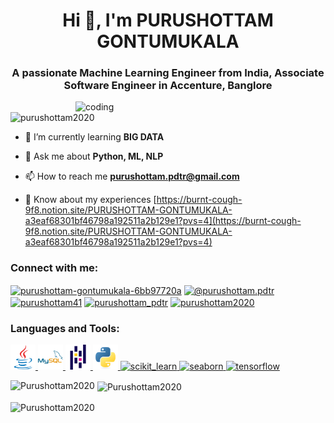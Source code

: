<h1 align="center">Hi 👋, I'm PURUSHOTTAM GONTUMUKALA</h1>
<h3 align="center">A passionate Machine Learning Engineer from India, Associate Software Engineer in Accenture, Banglore</h3>
<img align="right" alt="coding" width="400" src="https://camo.githubusercontent.com/7de37139d0b4c1ce40865e799b446c0e963a3dd8fb68d239707237c40604fa3d/68747470733a2f2f63646e2e6472696262626c652e636f6d2f75736572732f3733303730332f73637265656e73686f74732f363538313234332f6176656e746f2e676966">
<p align="left"> <img src="https://komarev.com/ghpvc/?username=purushottam2020&label=Profile%20views&color=0e75b6&style=flat" alt="purushottam2020" /> </p>

- 🌱 I’m currently learning **BIG DATA**

- 💬 Ask me about **Python, ML, NLP**

- 📫 How to reach me **purushottam.pdtr@gmail.com**
- 📄 Know about my experiences [https://burnt-cough-9f8.notion.site/PURUSHOTTAM-GONTUMUKALA-a3eaf68301bf46798a192511a2b129e1?pvs=4](https://burnt-cough-9f8.notion.site/PURUSHOTTAM-GONTUMUKALA-a3eaf68301bf46798a192511a2b129e1?pvs=4)

<h3 align="left">Connect with me:</h3>
<p align="left">
<a href="https://linkedin.com/in/purushottam-gontumukala-6bb97720a" target="blank"><img align="center" src="https://raw.githubusercontent.com/rahuldkjain/github-profile-readme-generator/master/src/images/icons/Social/linked-in-alt.svg" alt="purushottam-gontumukala-6bb97720a" height="30" width="40" /></a>
<a href="https://medium.com/@purushottam.pdtr" target="blank"><img align="center" src="https://raw.githubusercontent.com/rahuldkjain/github-profile-readme-generator/master/src/images/icons/Social/medium.svg" alt="@purushottam.pdtr" height="30" width="40" /></a>
<a href="https://www.codechef.com/users/purushottam41" target="blank"><img align="center" src="https://cdn.jsdelivr.net/npm/simple-icons@3.1.0/icons/codechef.svg" alt="purushottam41" height="30" width="40" /></a>
<a href="https://www.hackerrank.com/purushottam_pdtr" target="blank"><img align="center" src="https://raw.githubusercontent.com/rahuldkjain/github-profile-readme-generator/master/src/images/icons/Social/hackerrank.svg" alt="purushottam_pdtr" height="30" width="40" /></a>
<a href="https://www.leetcode.com/purushottam2020" target="blank"><img align="center" src="https://raw.githubusercontent.com/rahuldkjain/github-profile-readme-generator/master/src/images/icons/Social/leet-code.svg" alt="purushottam2020" height="30" width="40" /></a>
</p>

<h3 align="left">Languages and Tools:</h3>
<p align="left"> <a href="https://www.java.com" target="_blank" rel="noreferrer"> <img src="https://raw.githubusercontent.com/devicons/devicon/master/icons/java/java-original.svg" alt="java" width="40" height="40"/> </a> <a href="https://www.mysql.com/" target="_blank" rel="noreferrer"> <img src="https://raw.githubusercontent.com/devicons/devicon/master/icons/mysql/mysql-original-wordmark.svg" alt="mysql" width="40" height="40"/> </a> <a href="https://pandas.pydata.org/" target="_blank" rel="noreferrer"> <img src="https://raw.githubusercontent.com/devicons/devicon/2ae2a900d2f041da66e950e4d48052658d850630/icons/pandas/pandas-original.svg" alt="pandas" width="40" height="40"/> </a> <a href="https://www.python.org" target="_blank" rel="noreferrer"> <img src="https://raw.githubusercontent.com/devicons/devicon/master/icons/python/python-original.svg" alt="python" width="40" height="40"/> </a> <a href="https://scikit-learn.org/" target="_blank" rel="noreferrer"> <img src="https://upload.wikimedia.org/wikipedia/commons/0/05/Scikit_learn_logo_small.svg" alt="scikit_learn" width="40" height="40"/> </a> <a href="https://seaborn.pydata.org/" target="_blank" rel="noreferrer"> <img src="https://seaborn.pydata.org/_images/logo-mark-lightbg.svg" alt="seaborn" width="40" height="40"/> </a> <a href="https://www.tensorflow.org" target="_blank" rel="noreferrer"> <img src="https://www.vectorlogo.zone/logos/tensorflow/tensorflow-icon.svg" alt="tensorflow" width="40" height="40"/> </a> </p>

<p><img align="left" src="https://github-readme-stats.vercel.app/api/top-langs?username=Purushottam2020&show_icons=true&locale=en&layout=compact" alt="Purushottam2020" /></p>

<p>&nbsp;<img align="center" src="https://github-readme-stats.vercel.app/api?username=Purushottam2020&show_icons=true&locale=en" alt="Purushottam2020" /></p>

<p><img align="center" src="https://github-readme-streak-stats.herokuapp.com/?user=Purushottam2020&" alt="Purushottam2020" /></p>
